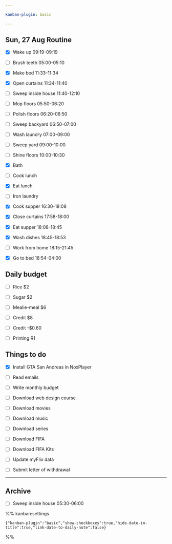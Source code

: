 ```yaml
---

kanban-plugin: basic

---
```


## Sun, 27 Aug Routine

- [x] Wake up 09:19-09:19
- [ ] Brush teeth 05:00-05:10
- [x] Make bed 11:33-11:34
- [x] Open curtains 11:34-11:40
- [ ] Sweep inside house 11:40-12:10
- [ ] Mop floors 05:50-06:20
- [ ] Polish floors 06:20-06:50
- [ ] Sweep backyard 06:50-07:00
- [ ] Wash laundry 07:00-09:00
- [ ] Sweep yard 09:00-10:00
- [ ] Shine floors 10:00-10:30
- [x] Bath
- [ ] Cook lunch
- [x] Eat lunch
- [ ] Iron laundry
- [x] Cook supper 16:30-18:08
- [x] Close curtains 17:58-18:00
- [x] Eat supper 18:08-18:45
- [x] Wash dishes 18:45-18:53
- [ ] Work from home 18:15-21:45
- [x] Go to bed 18:54-04:00


## Daily budget

- [ ] Rice $2
- [ ] Sugar $2
- [ ] Mealie-meal $6
- [ ] Credit $8
- [ ] Credit -$0.60
- [ ] Printing R1


## Things to do

- [x] Install GTA San Andreas in NoxPlayer
- [ ] Read emails
- [ ] Write monthly budget
- [ ] Download web design course
- [ ] Download movies
- [ ] Download music
- [ ] Download series
- [ ] Download FIFA
- [ ] Download FIFA Kits
- [ ] Update myFlix data
- [ ] Submit letter of withdrawal


***

## Archive

- [ ] Sweep inside house 05:30-06:00

%% kanban:settings
```
{"kanban-plugin":"basic","show-checkboxes":true,"hide-date-in-title":true,"link-date-to-daily-note":false}
```
%%